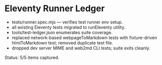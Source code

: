 # Eleventy Runner Ledger

- tests/runner.spec.mjs — verifies test runner env setup.
- all existing Eleventy tests migrated to runEleventy utility.
- tools/test-ledger.json enumerates suite coverage.
- replaced network-based webpageToMarkdown tests with fixture-driven htmlToMarkdown test; removed duplicate test file.
- dropped dev server MIME and web2md CLI tests; suite exits cleanly.

Status: 5/5 items captured.

